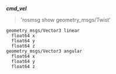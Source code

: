    
   ***cmd_vel***
  > 'rosmsg show geometry_msgs/Twist'
   

    geometry_msgs/Vector3 linear
      float64 x
      float64 y
      float64 z
    geometry_msgs/Vector3 angular
      float64 x
      float64 y
      float64 z
      
   

